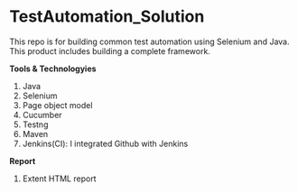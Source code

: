 # TestAutomation_Solution
This repo is for building common test automation using Selenium and Java. This product includes building a complete framework.

**Tools & Technologyies**

1. Java
2. Selenium
3. Page object model
4. Cucumber 
5. Testng
6. Maven 
6. Jenkins(CI): I integrated Github with Jenkins

**Report**
1. Extent HTML report

